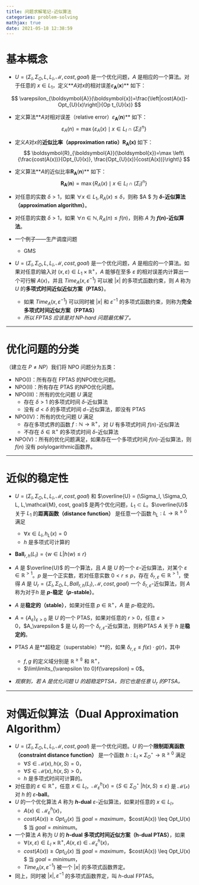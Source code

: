 ```yaml
---
title: 问题求解笔记-近似算法
categories: problem-solving
mathjax: true
date: 2021-05-18 12:38:59
---
```



# 基本概念

<!--more -->

- $U = (\Sigma_I, \Sigma_O, L, L_I,\mathcal{M}, cost, goal)$ 是一个优化问题，$A$ 是相应的一个算法。对于任意的 $x \in L_1$，定义**$A$对$x$的相对误差$\varepsilon_{\boldsymbol{A}}(\boldsymbol{x})$** 如下：

$$
\varepsilon_{\boldsymbol{A}}(\boldsymbol{x})=\frac{\left|cost(A(x))-Opt_{U}(x)\right|}{Op t_{U}(x)}
$$

- 定义算法**$A$对相对误差（relative error）$\varepsilon_{\boldsymbol{A}}(\boldsymbol{n})$** 如下：
  $$
  \varepsilon_{A}(n)=\max \left\{\varepsilon_{A}(x) \mid x \in L_{I} \cap\left(\Sigma_{I}\right)^{n}\right\}
  $$

- 定义$A$对$x$的**近似比率（approximation ratio）$\boldsymbol{R}_{\boldsymbol{A}}(\boldsymbol{x})$** 如下：
  $$
  \boldsymbol{R}_{\boldsymbol{A}}(\boldsymbol{x})=\max \left\{\frac{cost(A(x))}{Opt_{U}(x)}, \frac{Opt_{U}(x)}{cost(A(x))}\right\}
  $$

- 定义算法**$A$的近似比率$\boldsymbol{R}_{\boldsymbol{A}}(\boldsymbol{n})$** 如下：
  $$
  \boldsymbol{R}_{\boldsymbol{A}}(\boldsymbol{n})=\max \left\{R_{A}(x) \mid x \in L_{I} \cap\left(\Sigma_{I}\right)^{n}\right\}
  $$

- 对任意的实数 $\delta > 1$，如果 $\forall x \in L_1,R_A(x) \leq \delta$，则称 $A $ 为 **$\delta$-近似算法（approximation algorithm）**。
- 对任意的实数 $\delta > 1$，如果 $\forall n \in \mathbb{N},R_A(n) \leq f(n)$，则称 $A$ 为 **$f(n)$-近似算法**。

- 一个例子——生产调度问题
  - GMS



- $U = (\Sigma_I, \Sigma_O, L, L_I,\mathcal{M}, cost, goal)$ 是一个优化问题，$A$ 是相应的一个算法。如果对任意的输入对 $(x, \varepsilon) \in L_1 \times \mathbb{R}^+$，$A$ 能够在至多 $\varepsilon$ 的相对误差内计算出一个可行解 $A(x)$，并且 $Time_A(x, \varepsilon^{-1})$ 可以被 $|x|$ 的多项式函数约束，则 $A$ 称为 $U$ 的**多项式时间近似近似方案（PTAS）**。

  - 如果 $Time_A(x, \varepsilon^{-1})$ 可以同时被 $|x|$ 和 $\varepsilon^{-1}$ 的多项式函数约束，则称为**完全多项式时间近似方案（FPTAS）**
  - *所以 FPTAS 应该是对 NP-hard 问题最优解了。*

---
# 优化问题的分类

（建立在 $P \neq NP$）我们将 NPO 问题分为五类：
- NPO(I)：所有存在 FPTAS 的NPO优化问题。
- NPO(II)：所有存在 PTAS 的NPO优化问题。
- NPO(III)：所有的优化问题 $U$ 满足
  - 存在 $\delta > 1$ 的多项式时间 $\delta$-近似算法
  - 没有 $d < \delta$ 的多项式时间 $d-$近似算法，即没有 PTAS
- NPO(IV)：所有的优化问题 $U$ 满足
  - 存在多项式界的函数 $f : \mathbb{N} \to \mathbb{R}^+$，对 $U$ 有多项式时间 $f(n)$-近似算法
  - 不存在 $\delta \in \mathbb{R}^+$ 的多项式时间 $\delta$-近似算法
- NPO(V)：所有的优化问题满足，如果存在一个多项式时间 $f(n)$-近似算法，则 $f(n)$ 没有 polylogarithmic函数界。

---
# 近似的稳定性

- $U = (\Sigma_I, \Sigma_O, L, L_I,\mathcal{M}, cost, goal)$ 和 $\overline{U} = (\Sigma_I, \Sigma_O, L, L,\mathcal{M}, cost, goal)$ 是两个优化问题，$L_1 \subset L$。$\overline{U}$ 关于 $L_1$ 的**距离函数（distance function）** 是任意一个函数 $h_L : L \to \mathbb{R}^{\geq 0}$ 满足
  - $\forall x \in L_I, h_L(x) = 0$
  - $h$ 是多项式可计算的
- $\textbf{Ball}_{r,h}(L_I) = \{ w \in L | h(w) \leq r\}$
- $A$ 是 $\overline{U}$ 的一个算法，且 $A$ 是 $U$ 的一个 $\varepsilon$-近似算法，对某个 $\varepsilon \in \mathbb{R}^{>1}$。$p$ 是一个正实数，若对任意实数 $0 < r \leq p$，存在 $\delta_{r, \varepsilon} \in \mathbb{R}^{>1}$，使得 $A$ 是 $U_r = \{\Sigma_I, \Sigma_O, L, Ball_{r,h}(L_I),\mathcal{M}, cost, goal\}$ 一个 $\delta_{r, \varepsilon}$-近似算法，则 $A$ 称为对于$h$ 是 **$p$-稳定（$p$-stable）**。
- $A$ 是**稳定的（stable）**，如果对任意 $p \in \mathbb{R}^+$，$A$ 是 $p$-稳定的。


- $A = \{ A_\varepsilon\}_{\varepsilon > 0}$ 是 $U$ 的一个 PTAS，如果对任意的 $r > 0$，任意 $\varepsilon > 0$，$A_\varepsilon $ 是 $U_r$ 的一个 $\delta_{r, \varepsilon}$-近似算法，则称PTAS $A$ 关于 $h$ 是**稳定的**。
- PTAS $A$ 是**超稳定（superstable）**的，如果 $\delta_{r, \varepsilon} \leq f(\varepsilon) \cdot g(r)$，其中
  - $f,g$  的定义域分别是 $\mathbb{R^{\geq 0}}$ 和 $\mathbb{R}^{+}$，
  - $\lim\limits_{\varepsilon \to 0}f(\varepsilon) = 0$。
- *观察到，若 $A$ 是优化问题 $U$ 的超稳定PTSA，则它也是任意 $U_r$ 的PTSA。*



---
# 对偶近似算法（Dual Approximation Algorithm）

- $U = (\Sigma_I, \Sigma_O, L, L_I,\mathcal{M}, cost, goal)$ 是一个优化问题。$U$ 的一个**限制距离函数（constraint distance function）** 是一个函数 $h : L_I \times \Sigma_O^\star \to \mathbb{R}^{\geq 0}$ 满足
  - $\forall S \in \mathcal{M}(x), h(x, S) = 0$，
  - $\forall S \in \mathcal{M}(x), h(x, S) > 0$，
  - $h$ 是多项式时间可计算的。
- 对任意的 $\varepsilon \in \mathbb{R}^+$，任意 $x \in L_I$，$\mathcal{M}_{\varepsilon}^h(x) = \{S \in \Sigma_O^\star\ | h(x, S) \leq \varepsilon\}$ 是 $\mathcal{M(x)}$ 对 $h$ 的 $\varepsilon\textbf{-ball}$。
- $U$ 的一个优化算法 $A$ 称为 **$h$-dual** $\varepsilon$-近似算法，如果对任意的 $x \in L_I$，
  - $A(x) \in \mathcal{M}_\varepsilon^{h}(x)$，
  - $cost(A(x)) \geq Opt_U(x)$ 当 $goal = maximum$，$cost(A(x)) \leq Opt_U(x) $ 当 $goal = minimum$。
- 一个算法 $A$ 称为 $U$ 的 **$h$-dual 多项式时间近似方案（h-dual PTAS）**，如果
  - $\forall (x, \varepsilon) \in L_I \times \mathbb{R}^+, A(x, \varepsilon) \in \mathcal{M}_{\varepsilon}^h(x)$，
  - $cost(A(x)) \geq Opt_U(x)$ 当 $goal = maximum$，$cost(A(x)) \leq Opt_U(x) $ 当 $goal = minimum$，
  - $Time_A(x, \varepsilon^{-1})$ 被一个 $|x|$ 的多项式函数界定。
- 同上，同时被 $|x|,\varepsilon^{-1}$ 的多项式函数界定，叫 $h$-dual FPTAS。 
